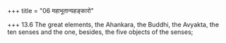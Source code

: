 +++
title = "06 महाभूतान्यहङ्कारो"

+++
13.6 The great elements, the Ahankara, the Buddhi, the Avyakta, the ten
senses and the one, besides, the five objects of the senses;
